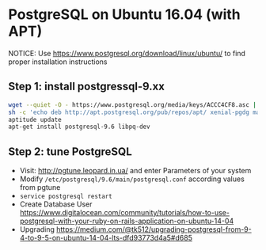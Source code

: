 # PostgreSQL on Ubuntu 16.04 (with APT)

NOTICE: Use https://www.postgresql.org/download/linux/ubuntu/ to find proper installation instructions

## Step 1: install postgressql-9.xx

```bash
wget --quiet -O - https://www.postgresql.org/media/keys/ACCC4CF8.asc | sudo apt-key add -
sh -c 'echo deb http://apt.postgresql.org/pub/repos/apt/ xenial-pgdg main > /etc/apt/sources.list.d/pgdg.list'
aptitude update
apt-get install postgresql-9.6 libpq-dev
```

## Step 2: tune PostgreSQL

 * Visit: http://pgtune.leopard.in.ua/ and enter Parameters of your system
 * Modify `/etc/postgresql/9.6/main/postgresql.conf` according values from pgtune
 * `service postgresql restart`
 * Create Database User https://www.digitalocean.com/community/tutorials/how-to-use-postgresql-with-your-ruby-on-rails-application-on-ubuntu-14-04
 * Upgrading https://medium.com/@tk512/upgrading-postgresql-from-9-4-to-9-5-on-ubuntu-14-04-lts-dfd93773d4a5#d685
